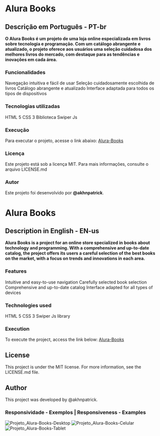 # Alura Books
## Descrição em Português - PT-br
**O Alura Books é um projeto de uma loja online especializada em livros sobre tecnologia e programação. Com um catálogo abrangente e atualizado, o projeto oferece aos usuários uma seleção cuidadosa dos melhores livros do mercado, com destaque para as tendências e inovações em cada área.**

### Funcionalidades
Navegação intuitiva e fácil de usar
Seleção cuidadosamente escolhida de livros
Catálogo abrangente e atualizado
Interface adaptada para todos os tipos de dispositivos

### Tecnologias utilizadas
HTML 5
CSS 3
Biblioteca Swiper Js

### Execução
Para executar o projeto, acesse o link abaixo:
[Alura-Books]()

### Licença
Este projeto está sob a licença MIT. Para mais informações, consulte o arquivo LICENSE.md

### Autor
Este projeto foi desenvolvido por **__@akhnpatrick__**.




# Alura Books
## Description in English - EN-us
**Alura Books is a project for an online store specialized in books about technology and programming. With a comprehensive and up-to-date catalog, the project offers its users a careful selection of the best books on the market, with a focus on trends and innovations in each area.**

### Features
Intuitive and easy-to-use navigation
Carefully selected book selection
Comprehensive and up-to-date catalog
Interface adapted for all types of devices

### Technologies used
HTML 5
CSS 3
Swiper Js library

### Execution
To execute the project, access the link below:
[Alura-Books]()

## License
This project is under the MIT license. For more information, see the LICENSE.md file.

## Author
This project was developed by @akhnpatrick.



### Responsividade - Exemplos | Responsiveness - Examples
![Projeto_Alura-Books-Desktop](C:\Users\patri\Projetos\alura-books\img\alurabooks-desktop.png)
![Projeto_Alura-Books-Celular](C:\Users\patri\Projetos\alura-books\img\alurabooks-celular.png)
![Projeto_Alura-Books-Tablet](C:\Users\patri\Projetos\alura-books\img\alurabooks-tablet.png)